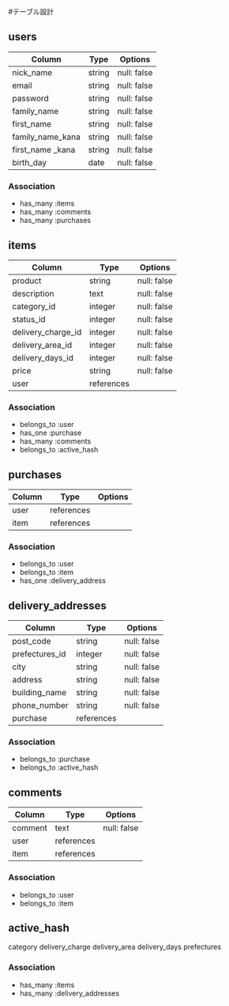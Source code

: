 #テーブル設計

## users

| Column           | Type    | Options      |
| ---------------- | ------- | ------------ |
| nick_name        | string  |  null: false |
| email            | string  |  null: false |
| password         | string  |  null: false |
| family_name      | string  |  null: false |
| first_name       | string  |  null: false |
| family_name_kana | string  |  null: false |
| first_name _kana | string  |  null: false |
| birth_day        | date    |  null: false |


### Association

- has_many :items
- has_many :comments
- has_many :purchases

## items

| Column             | Type    | Options      |
| ------------------ | ------- | ------------ |
| product            | string  |  null: false |
| description        | text    |  null: false |
| category_id        | integer |  null: false |
| status_id          | integer |  null: false |
| delivery_charge_id | integer |  null: false |
| delivery_area_id   | integer |  null: false |
| delivery_days_id   | integer |  null: false |
| price              | string  |  null: false |
| user               | references             |

### Association

- belongs_to :user
- has_one :purchase
- has_many :comments
- belongs_to :active_hash

## purchases

| Column           | Type    | Options      |
| ---------------- | ------- | ------------ |
| user             | references             |
| item             | references             |

### Association

- belongs_to :user
- belongs_to :item
- has_one :delivery_address

## delivery_addresses

| Column           | Type    | Options      |
| ---------------- | ------- | ------------ |
| post_code        | string  |  null: false |
| prefectures_id   | integer |  null: false |
| city             | string  |  null: false |
| address          | string  |  null: false |
| building_name    | string  |  null: false |
| phone_number     | string  |  null: false |
| purchase         | references             |

### Association

- belongs_to :purchase
- belongs_to :active_hash

## comments

| Column           | Type    | Options      |
| ---------------- | ------- | ------------ |
| comment          | text    | null: false  |
| user             | references             |
| item             | references             |

### Association

- belongs_to :user
- belongs_to :item


## active_hash
  category
  delivery_charge
  delivery_area
  delivery_days
  prefectures

  ### Association

  - has_many :items
  - has_many :delivery_addresses